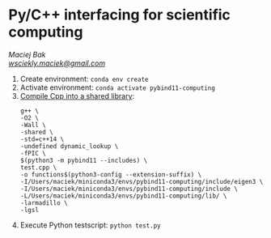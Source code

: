 # Py/C++ interfacing for scientific computing
*Maciej Bak  
wsciekly.maciek@gmail.com*

1. Create environment: `conda env create`
2. Activate environment: `conda activate pybind11-computing`
3. [Compile Cpp into a shared library](https://pybind11.readthedocs.io/en/stable/compiling.html#building-manually):
    ```
    g++ \
    -O2 \
    -Wall \
    -shared \
    -std=c++14 \
    -undefined dynamic_lookup \
    -fPIC \
    $(python3 -m pybind11 --includes) \
    test.cpp \
    -o functions$(python3-config --extension-suffix) \
    -I/Users/maciek/miniconda3/envs/pybind11-computing/include/eigen3 \
    -I/Users/maciek/miniconda3/envs/pybind11-computing/include \
    -L/Users/maciek/miniconda3/envs/pybind11-computing/lib/ \
    -larmadillo \
    -lgsl
    ```
4. Execute Python testscript: `python test.py`
